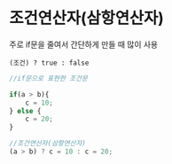 # 조건연산자(삼항연산자)

주로 if문을 줄여서 간단하게 만들 때 많이 사용



```
(조건) ? true : false
```

```javascript
//if문으로 표현한 조건문

if(a > b){
    c = 10;
} else {
    c = 20;
}

//조건연산자(삼항연산자)
(a > b) ? c = 10 : c = 20;
```

